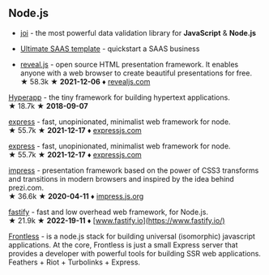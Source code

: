 ## Node.js

* [joi](https://github.com/sideway/joi) - the most powerful data validation library for **JavaScript** & **Node.js**


* [Ultimate SAAS template](https://github.com/gmpetrov/ultimate-saas-ts) - quickstart a SAAS business


* [reveal.js](https://github.com/hakimel/reveal.js) - open source HTML presentation framework. It enables anyone with a web browser to create beautiful presentations for free.  
&#9733; 58.3k &#9733; **2021-12-06** &#9830; [revealjs.com](https://revealjs.com/)

[Hyperapp](https://github.com/jorgebucaran/hyperapp) - the tiny framework for building hypertext applications.  
&#9733; 18.7k &#9733; **2018-09-07**

[express](https://github.com/expressjs/express) - fast, unopinionated, minimalist web framework for node.  
&#9733; 55.7k &#9733; **2021-12-17** &#9830; [expressjs.com](https://expressjs.com/)

[express](https://github.com/expressjs/express) - fast, unopinionated, minimalist web framework for node.  
&#9733; 55.7k &#9733; **2021-12-17** &#9830; [expressjs.com](https://expressjs.com/)

[impress](https://github.com/impress/impress.js) - presentation framework based on the power of CSS3 transforms and transitions in modern browsers and inspired by the idea behind prezi.com.    
&#9733; 36.6k &#9733; **2020-04-11** &#9830; [impress.js.org](http://impress.js.org/)

[fastify](https://github.com/fastify/fastify) - fast and low overhead web framework, for Node.js.  
&#9733; 21.9k &#9733; **2022-19-11** &#9830; [www.fastify.io](https://www.fastify.io/)

[Frontless](https://github.com/nesterow/frontless) - is a node.js stack for building universal (isomorphic) javascript applications. At the core, Frontless is just a small Express server that provides a developer with powerful tools for building SSR web applications. Feathers + Riot + Turbolinks + Express.
